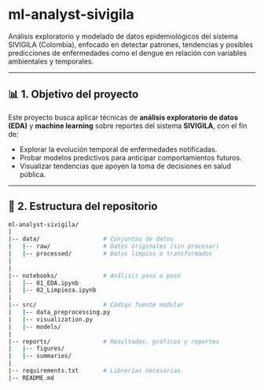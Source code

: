 # ml-analyst-sivigila

Análisis exploratorio y modelado de datos epidemiológicos del sistema SIVIGILA (Colombia), enfocado en detectar patrones, tendencias y posibles predicciones de enfermedades como el dengue en relación con variables ambientales y temporales.

---

## 📊 1. Objetivo del proyecto

Este proyecto busca aplicar técnicas de **análisis exploratorio de datos (EDA)** y **machine learning** sobre reportes del sistema **SIVIGILA**, con el fin de:

- Explorar la evolución temporal de enfermedades notificadas.  
- Probar modelos predictivos para anticipar comportamientos futuros.  
- Visualizar tendencias que apoyen la toma de decisiones en salud pública.  

---

## 🧱 2. Estructura del repositorio

```bash
ml-analyst-sivigila/
|
|-- data/                  # Conjuntos de datos
|   |-- raw/               # Datos originales (sin procesar)
|   |-- processed/         # Datos limpios o transformados
|   
|
|-- notebooks/             # Análisis paso a paso
|   |-- 01_EDA.ipynb
|   |-- 02_Limpieza.ipynb
|
|-- src/                   # Código fuente modular
|   |-- data_preprocessing.py
|   |-- visualization.py
|   |-- models/
|
|-- reports/               # Resultados, gráficos y reportes
|   |-- figures/
|   |-- summaries/
|
|-- requirements.txt       # Librerías necesarias
|-- README.md
